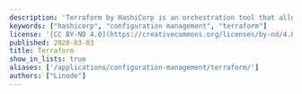 ```yaml
---
description: 'Terraform by HashiCorp is an orchestration tool that allows you to represent your Linode instances and other resources with declarative code inside of config files.'
keywords: ["hashicorp", "configuration management", "terraform"]
license: '[CC BY-ND 4.0](https://creativecommons.org/licenses/by-nd/4.0)'
published: 2020-03-03
title: Terraform
show_in_lists: true
aliases: ['/applications/configuration-management/terraform/']
authors: ["Linode"]
---
```


